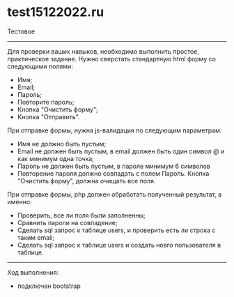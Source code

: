 # test15122022.ru
 Тестовое

 ----------------------------------------------------------------------------
Для проверки ваших навыков, необходимо выполнить простое, практическое задание.
Нужно сверстать стандартную html форму со следующими полями:
- Имя;
- Email;
- Пароль;
- Повторите пароль;
- Кнопка "Очистить форму";
- Кнопка "Отправить".

При отправке формы, нужна js-валидация по следующим параметрам:
- Имя не должно быть пустым;
- Email не должен быть пустым, в email должен быть один символ @ и как минимум одна точка;
- Пароль не должен быть пустым, в пароле минимум 6 символов
- Повторение пароля должно совпадать с полем Пароль.
Кнопка "Очистить форму", должна очищать все поля.

При отправке формы, php должен обработать полученный результат, а именно:
- Проверить, все ли поля были заполненны;
- Сравнить пароли на совпадение;
- Сделать sql запрос к таблице users, и проверить есть ли строка с таким email;
- Сделать sql запрос к таблице users и создать новго пользователя в таблице.

----------------------------------------------------------------------------

Ход выполнения:

 - подключен bootstrap


